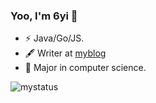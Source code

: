 ### Yoo, I'm 6yi 👋

- ⚡ Java/Go/JS.
- 🖋 Writer at [myblog](https://lzhengycy.gitee.io/blog)
- 🎯 Major in computer science.

![mystatus](https://github-readme-stats.vercel.app/api?username=6yi)
